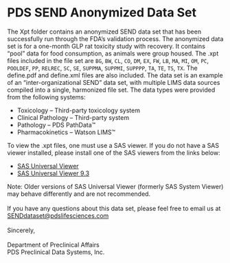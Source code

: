 # PDS SEND Anonymized Data Set

The Xpt folder contains an anonymized SEND data set that has been successfully run through the FDA’s validation process. The anonymized data set is for a one-month GLP rat toxicity study with recovery. It contains “pool” data for food consumption, as animals were group housed. The .xpt files included in the file set are `BG`, `BW`, `CL`, `CO`, `DM`, `EX`, `FW`, `LB`, `MA`, `MI`, `OM`, `PC`, `POOLDEF`, `PP`, `RELREC`, `SC`, `SE`, `SUPPMA`, `SUPPMI`, `SUPPPP`, `TA`, `TE`, `TS`, `TX`. The define.pdf and define.xml files are also
included.
The data set is an example of an “inter-organizational SEND” data set, with multiple LIMS data sources compiled into a single, harmonized file set. The data types were provided from the following systems:

* Toxicology – Third-party toxicology system
* Clinical Pathology – Third-party system
* Pathology – PDS PathData™
* Pharmacokinetics – Watson LIMS™

To view the .xpt files, one must use a SAS viewer. If you do not have a SAS viewer installed, please install one of the SAS viewers from the links below:

* [SAS Universal Viewer](http://support.sas.com/software/products/univiewer/index.html "SAS Universal Viewer")
* [SAS Universal Viewer 9.3](http://support.sas.com/demosdownloads/sysdep_t1.jsp?packageID=878&context=%2Fdownloads "SAS Universal Viewer 9.3")

Note: Older versions of SAS Universal Viewer (formerly SAS System Viewer) may behave
differently and are not recommended.<br><br>
If you have any questions about this data set, please feel free to email us at
[SENDdataset@pdslifesciences.com](mailto:SENDdataset@pdslifesciences.com?subject=SENDDataset)<br><br>
Sincerely,<br><br>
Department of Preclinical Affairs<br>
PDS Preclinical Data Systems, Inc.